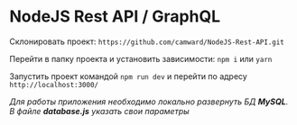 # NodeJS Rest API / GraphQL

Склонировать проект: `https://github.com/camward/NodeJS-Rest-API.git`

Перейти в папку проекта и установить зависимости: `npm i` или `yarn`

Запустить проект командой `npm run dev` и перейти по адресу `http://localhost:3000/`

*Для работы приложения необходимо локально развернуть БД **MySQL**. В файле **database.js** указать свои параметры*
